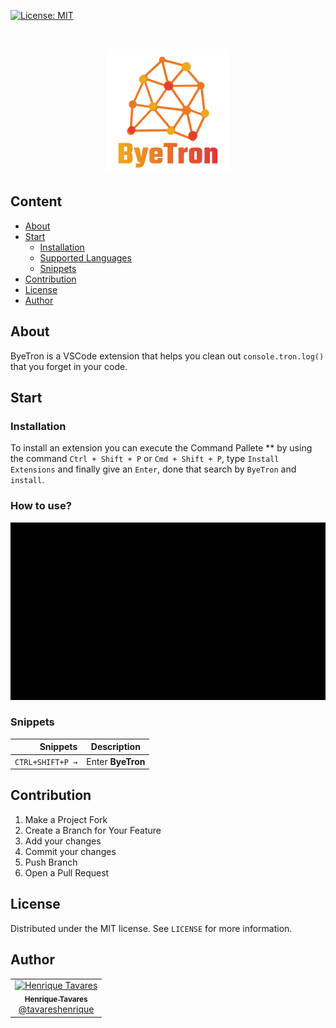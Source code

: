 [![License: MIT](https://img.shields.io/badge/License-MIT-yellow.svg)](https://opensource.org/licenses/MIT)

<!-- PROJECT LOGO -->
<br />
<p align="center">
  <a href="https://marketplace.visualstudio.com/items?itemName=Henrique.byetron">
    <img src="https://raw.githubusercontent.com/tavareshenrique/bye-tron/master/icon.png" alt="Logo">
  </a>
</p>

<!-- TABLE OF CONTENTS -->

## Content

- [About](#about)
- [Start](#start)
  - [Installation](#installation)
  - [Supported Languages](#supported-languages)
  - [Snippets](#snippets)
- [Contribution](#contribution)
- [License](#license)
- [Author](#author)

<!-- ABOUT THE PROJECT -->

## About

ByeTron is a VSCode extension that helps you clean out `console.tron.log()` that you forget in your code.

## Start

### Installation

To install an extension you can execute the Command Pallete \*\* by using the command `Ctrl + Shift + P` or `Cmd + Shift + P`, type `Install Extensions` and finally give an `Enter`, done that search by `ByeTron` and `install`.

### How to use?

![How To Use](https://raw.githubusercontent.com/tavareshenrique/bye-tron/master/assets/images/byetron.gif)

### Snippets

|         Snippets | Description       |
| ---------------: | ----------------- |
| `CTRL+SHIFT+P →` | Enter **ByeTron** |

<!-- CONTRIBUTING -->

## Contribution

1. Make a Project Fork
2. Create a Branch for Your Feature
3. Add your changes
4. Commit your changes
5. Push Branch
6. Open a Pull Request

<!-- LICENSE -->

## License

Distributed under the MIT license. See `LICENSE` for more information.

<!-- CONTACT -->

## Author

<table>
  <tr>
    <td align="center">
      <a href="http://github.com/tavareshenrique/">
        <img src="https://avatars1.githubusercontent.com/u/27022914?v=4" width="100px;" alt="Henrique Tavares"/>
        <br />
        <sub>
          <b>Henrique Tavares</b>
        </sub>
       </a>
       <br />
       <a href="https://github.com/tavareshenrique/app-gobarber/commits?author=tavareshenrique" title="Code">@tavareshenrique</a>
    </td>
  </tr>
</table>
